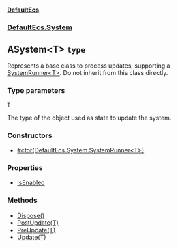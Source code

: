 #### [DefaultEcs](./DefaultEcs.md 'DefaultEcs')
### [DefaultEcs.System](./DefaultEcs.md#DefaultEcs-System 'DefaultEcs.System')
## ASystem&lt;T&gt; `type`
Represents a base class to process updates, supporting a [SystemRunner&lt;T&gt;](./DefaultEcs-System-SystemRunner-T-.md 'DefaultEcs.System.SystemRunner&lt;T&gt;'). Do not inherit from this class directly.
### Type parameters

<a name='DefaultEcs-System-ASystem-T--T'></a>
`T`

The type of the object used as state to update the system.
### Constructors
- [#ctor(DefaultEcs.System.SystemRunner&lt;T&gt;)](./DefaultEcs-System-ASystem-T---ctor(DefaultEcs-System-SystemRunner-T-).md 'DefaultEcs.System.ASystem&lt;T&gt;.#ctor(DefaultEcs.System.SystemRunner&lt;T&gt;)')
### Properties
- [IsEnabled](./DefaultEcs-System-ASystem-T--IsEnabled.md 'DefaultEcs.System.ASystem&lt;T&gt;.IsEnabled')
### Methods
- [Dispose()](./DefaultEcs-System-ASystem-T--Dispose().md 'DefaultEcs.System.ASystem&lt;T&gt;.Dispose()')
- [PostUpdate(T)](./DefaultEcs-System-ASystem-T--PostUpdate(T).md 'DefaultEcs.System.ASystem&lt;T&gt;.PostUpdate(T)')
- [PreUpdate(T)](./DefaultEcs-System-ASystem-T--PreUpdate(T).md 'DefaultEcs.System.ASystem&lt;T&gt;.PreUpdate(T)')
- [Update(T)](./DefaultEcs-System-ASystem-T--Update(T).md 'DefaultEcs.System.ASystem&lt;T&gt;.Update(T)')
